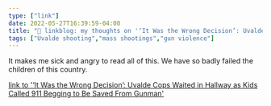 ```yaml
---
type: ["link"]
date: 2022-05-27T16:39:59-04:00
title: "🔗 linkblog: my thoughts on '‘It Was the Wrong Decision’: Uvalde Cops Waited in Hallway as Kids Called 911 Begging to Be Saved From Gunman'"
tags: ["Uvalde shooting","mass shootings","gun violence"]
---
```

It makes me sick and angry to read all of this. We have so badly failed the children of this country.
 

[link to '‘It Was the Wrong Decision’: Uvalde Cops Waited in Hallway as Kids Called 911 Begging to Be Saved From Gunman'](https://www.vice.com/en/article/jgmyvb/texas-cop-waited-backup-911-kids-inside)
